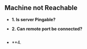 ## Machine not Reachable
- **1. Is server Pingable?**
   
- **2. Can remote port be connected?**
```c

```

- **4. 
```

